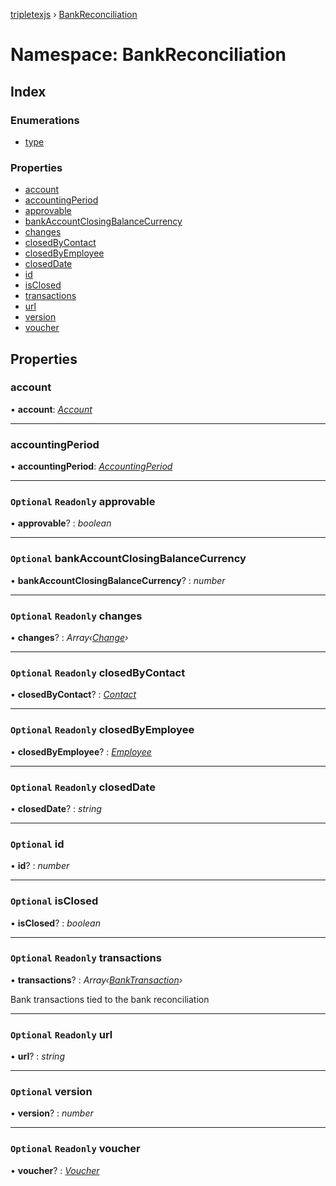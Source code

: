 [tripletexjs](../README.md) › [BankReconciliation](bankreconciliation.md)

# Namespace: BankReconciliation

## Index

### Enumerations

* [type](../enums/bankreconciliation.type.md)

### Properties

* [account](bankreconciliation.md#account)
* [accountingPeriod](bankreconciliation.md#accountingperiod)
* [approvable](bankreconciliation.md#optional-readonly-approvable)
* [bankAccountClosingBalanceCurrency](bankreconciliation.md#optional-bankaccountclosingbalancecurrency)
* [changes](bankreconciliation.md#optional-readonly-changes)
* [closedByContact](bankreconciliation.md#optional-readonly-closedbycontact)
* [closedByEmployee](bankreconciliation.md#optional-readonly-closedbyemployee)
* [closedDate](bankreconciliation.md#optional-readonly-closeddate)
* [id](bankreconciliation.md#optional-id)
* [isClosed](bankreconciliation.md#optional-isclosed)
* [transactions](bankreconciliation.md#optional-readonly-transactions)
* [url](bankreconciliation.md#optional-readonly-url)
* [version](bankreconciliation.md#optional-version)
* [voucher](bankreconciliation.md#optional-readonly-voucher)

## Properties

###  account

• **account**: *[Account](account.md)*

___

###  accountingPeriod

• **accountingPeriod**: *[AccountingPeriod](../interfaces/accountingperiod.md)*

___

### `Optional` `Readonly` approvable

• **approvable**? : *boolean*

___

### `Optional` bankAccountClosingBalanceCurrency

• **bankAccountClosingBalanceCurrency**? : *number*

___

### `Optional` `Readonly` changes

• **changes**? : *Array‹[Change](change.md)›*

___

### `Optional` `Readonly` closedByContact

• **closedByContact**? : *[Contact](../interfaces/contact.md)*

___

### `Optional` `Readonly` closedByEmployee

• **closedByEmployee**? : *[Employee](employee.md)*

___

### `Optional` `Readonly` closedDate

• **closedDate**? : *string*

___

### `Optional` id

• **id**? : *number*

___

### `Optional` isClosed

• **isClosed**? : *boolean*

___

### `Optional` `Readonly` transactions

• **transactions**? : *Array‹[BankTransaction](../interfaces/banktransaction.md)›*

Bank transactions tied to the bank reconciliation

___

### `Optional` `Readonly` url

• **url**? : *string*

___

### `Optional` version

• **version**? : *number*

___

### `Optional` `Readonly` voucher

• **voucher**? : *[Voucher](../interfaces/voucher.md)*
